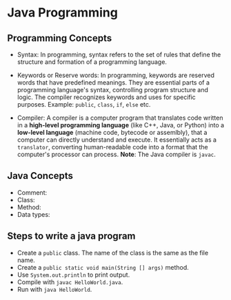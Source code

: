 # Java Programming

## Programming Concepts
- Syntax: In programming, syntax refers to the set of rules that define the structure and formation of a programming language.

- Keywords or Reserve words: In programming, keywords are reserved words that have predefined meanings. They are essential parts of a programming language's syntax, controlling program structure and logic. The compiler recognizes keywords and uses for specific purposes. Example: `public`, `class`, `if`, `else` etc.

- Compiler: A compiler is a computer program that translates code written in a **high-level programming language** (like C++, Java, or Python) into a **low-level language** (machine code, bytecode or assemlbly), that a computer can directly understand and execute. It essentially acts as a `translator`, converting human-readable code into a format that the computer's processor can process. **Note**: The Java compiler is `javac`.

## Java Concepts
- Comment:
- Class:
- Method:
- Data types: 

## Steps to write a java program
- Create a `public` class. The name of the class is the same as the file name.
- Create a `public static void main(String [] args)` method.
- Use `System.out.println` to print output.
- Compile with `javac HelloWorld.java`.
- Run with `java HelloWorld`.
